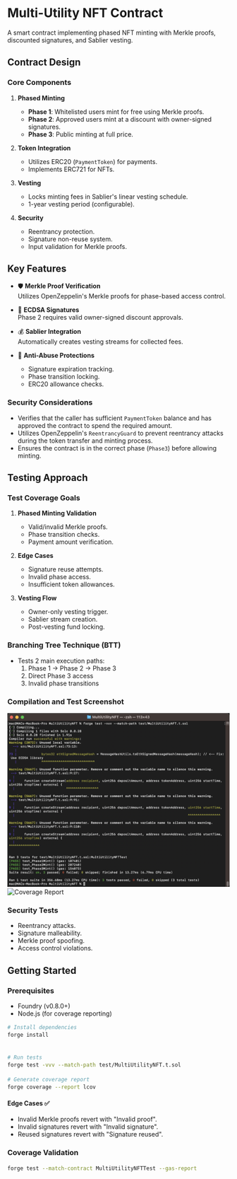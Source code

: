 # Multi-Utility NFT Contract

A smart contract implementing phased NFT minting with Merkle proofs, discounted signatures, and Sablier vesting.

## Contract Design

### Core Components

1. **Phased Minting**
   - **Phase 1**: Whitelisted users mint for free using Merkle proofs.
   - **Phase 2**: Approved users mint at a discount with owner-signed signatures.
   - **Phase 3**: Public minting at full price.

2. **Token Integration**
   - Utilizes ERC20 (`PaymentToken`) for payments.
   - Implements ERC721 for NFTs.

3. **Vesting**
   - Locks minting fees in Sablier's linear vesting schedule.
   - 1-year vesting period (configurable).

4. **Security**
   - Reentrancy protection.
   - Signature non-reuse system.
   - Input validation for Merkle proofs.

## Key Features

- 🛡️ **Merkle Proof Verification**  
  Utilizes OpenZeppelin's Merkle proofs for phase-based access control.

- 🔑 **ECDSA Signatures**  
  Phase 2 requires valid owner-signed discount approvals.

- 💰 **Sablier Integration**  
  Automatically creates vesting streams for collected fees.

- 🚫 **Anti-Abuse Protections**
  - Signature expiration tracking.
  - Phase transition locking.
  - ERC20 allowance checks.


### Security Considerations

- Verifies that the caller has sufficient `PaymentToken` balance and has approved the contract to spend the required amount.
- Utilizes OpenZeppelin's `ReentrancyGuard` to prevent reentrancy attacks during the token transfer and minting process.
- Ensures the contract is in the correct phase (`Phase3`) before allowing minting.


## Testing Approach

### Test Coverage Goals

1. **Phased Minting Validation**
   - Valid/invalid Merkle proofs.
   - Phase transition checks.
   - Payment amount verification.

2. **Edge Cases**
   - Signature reuse attempts.
   - Invalid phase access.
   - Insufficient token allowances.

3. **Vesting Flow**
   - Owner-only vesting trigger.
   - Sablier stream creation.
   - Post-vesting fund locking.

### Branching Tree Technique (BTT)

- Tests 2 main execution paths:
  1. Phase 1 -> Phase 2 -> Phase 3
  2. Direct Phase 3 access
  3. Invalid phase transitions

### Compilation and Test Screenshot

![Unit Test Snapshot](compilation-test.png)
![Coverage Report](./lcov.info)


### Security Tests

- Reentrancy attacks.
- Signature malleability.
- Merkle proof spoofing.
- Access control violations.

## Getting Started

### Prerequisites

- Foundry (v0.8.0+)
- Node.js (for coverage reporting)

```bash
# Install dependencies
forge install


# Run tests
forge test -vvv --match-path test/MultiUtilityNFT.t.sol

# Generate coverage report
forge coverage --report lcov
```


#### Edge Cases ✅

- Invalid Merkle proofs revert with "Invalid proof".
- Invalid signatures revert with "Invalid signature".
- Reused signatures revert with "Signature reused".

### Coverage Validation

```bash
forge test --match-contract MultiUtilityNFTTest --gas-report
```

